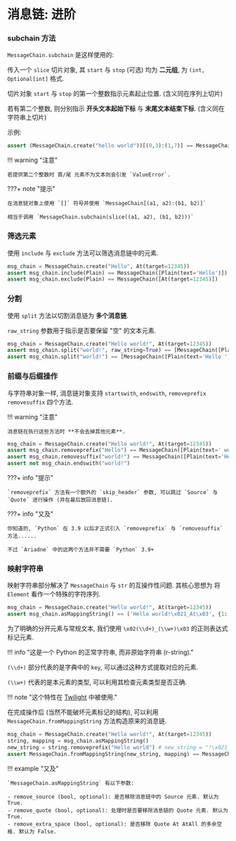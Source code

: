 # 消息链: 进阶

### subchain 方法

`MessageChain.subchain` 是这样使用的:

传入一个 `slice` 切片对象, 其 `start` 与 `stop` (可选) 均为 **二元组**, 为 `(int, Optional[int]` 格式.

切片对象 `start` 与 `stop` 的第一个整数指示元素起止位置. (含义同在序列上切片)

若有第二个整数, 则分别指示 **开头文本起始下标** 与 **末尾文本结束下标**. (含义同在字符串上切片)

示例:

```python
assert (MessageChain.create("hello world"))[(0,3):(1,7)] == MessageChain([Plain(text='lo w')])
```

!!! warning "注意"

    若提供第二个整数时 首/尾 元素不为文本则会引发 `ValueError`.

???+ note "提示"

    在消息链对象上使用 `[]` 符号并使用 `MessageChain[(a1, a2):(b1, b2)]`

    相当于调用 `MessageChain.subchain(slice((a1, a2), (b1, b2)))`

### 筛选元素

使用 `include` 与 `exclude` 方法可以筛选消息链中的元素.

```py
msg_chain = MessageChain.create("Hello", At(target=12345))
assert msg_chain.include(Plain) == MessageChain([Plain(text='Hello')])
assert msg_chain.exclude(Plain) == MessageChain([At(target=12345)])
```

### 分割

使用 `split` 方法以切割消息链为 **多个消息链**.

`raw_string` 参数用于指示是否要保留 "空" 的文本元素.

```py
msg_chain = MessageChain.create("Hello world!", At(target=12345))
assert msg_chain.split("world!", raw_string=True) == [MessageChain([Plain(text='Hello ')]), MessageChain([Plain(text=''), At(target=12345)])]
assert msg_chain.split("world!") == [MessageChain([Plain(text='Hello ')]), MessageChain([At(target=12345)])]
```

### 前缀与后缀操作

与字符串对象一样, 消息链对象支持 `startswith`, `endswith`, `removeprefix` `removesuffix` 四个方法.

!!! warning "注意"

    消息链在执行这些方法时 **不会去掉其他元素**.

```py
msg_chain = MessageChain.create("Hello world!", At(target=12345))
assert msg_chain.removeprefix("Hello") == MessageChain([Plain(text=' world!'), At(target=12345)])
assert msg_chain.removesuffix("world!") == MessageChain([Plain(text='Hello world!'), At(target=12345)])
assert not msg_chain.endswith("world!")
```

???+ info "提示"

    `removeprefix` 方法有一个额外的 `skip_header` 参数, 可以跳过 `Source` 与 `Quote` 进行操作 (并在最后放回消息链).

???+ info "又及"

    你知道的, `Python` 在 3.9 以后才正式引入 `removeprefix` 与 `removesuffix` 方法......

    不过 `Ariadne` 中的这两个方法并不需要 `Python` 3.9+

### 映射字符串

映射字符串部分解决了 `MessageChain` 与 `str` 的互操作性问题. 其核心思想为 将 `Element` 看作一个特殊的字符序列.

```python
msg_chain = MessageChain.create("Hello world!", At(target=12345))
assert msg_chain.asMappingString() == ('Hello world!\x021_At\x03', {1: At(target=12345)})
```

为了明确的分开元素与常规文本, 我们使用 `\x02(\\d+)_(\\w+)\x03` 的正则表达式标记元素.

!!! info "这是一个 Python 的正常字符串, 而非原始字符串 (r-string)."

`(\\d+)` 部分代表的是字典中的 `key`, 可以通过这种方式提取对应的元素.

`(\\w+)` 代表的是本元素的类型, 可以利用其检查元素类型是否正确.

!!! note "这个特性在 [Twilight](./twilight.md) 中被使用."

在完成操作后 (当然不能破坏元素标记的结构), 可以利用 `MessageChain.fromMappingString` 方法构造原来的消息链.

```py
msg_chain = MessageChain.create("Hello world!", At(target=12345))
string, mapping = msg_chain.asMappingString()
new_string = string.removeprefix("Hello world") # new_string = "!\x021_At\x03"
assert MessageChain.fromMappingString(new_string, mapping) == MessageChain([Plain(text='!'), At(target=12345)])
```

!!! example "又及"

    `MessageChain.asMappingString` 有以下参数:

    - remove_source (bool, optional): 是否移除消息链中的 Source 元素. 默认为 True.
    - remove_quote (bool, optional): 处理时是否要移除消息链的 Quote 元素. 默认为 True.
    - remove_extra_space (bool, optional): 是否移除 Quote At AtAll 的多余空格. 默认为 False.
